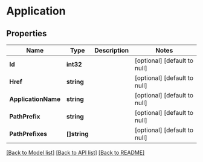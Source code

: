 # Application

## Properties
Name | Type | Description | Notes
------------ | ------------- | ------------- | -------------
**Id** | **int32** |  | [optional] [default to null]
**Href** | **string** |  | [optional] [default to null]
**ApplicationName** | **string** |  | [optional] [default to null]
**PathPrefix** | **string** |  | [optional] [default to null]
**PathPrefixes** | **[]string** |  | [optional] [default to null]

[[Back to Model list]](../README.md#documentation-for-models) [[Back to API list]](../README.md#documentation-for-api-endpoints) [[Back to README]](../README.md)


